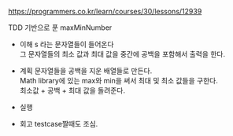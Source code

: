 <https://programmers.co.kr/learn/courses/30/lessons/12939>

TDD 기반으로 푼 maxMinNumber

- 이해
s 라는 문자열들이 들어온다  
그 문자열들의 최소 값과 최대 값을 중간에 공백을 포함해서 출력을 한다.

- 계획
문자열들을 공백을 지운 배열들로 만든다.  
Math library에 있는 max와 min을 써서 최대 및 최소 값들을 구한다.  
최소값 + 공백 + 최대 값을 돌려준다.

- 실행

- 회고
testcase짤때도 조심.